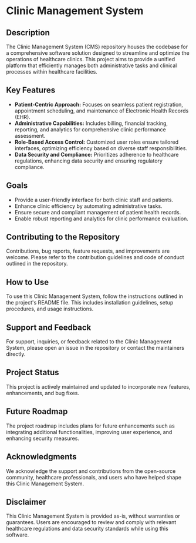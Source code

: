 # Clinic Management System

## Description
The Clinic Management System (CMS) repository houses the codebase for a comprehensive software solution designed to streamline and optimize the operations of healthcare clinics. This project aims to provide a unified platform that efficiently manages both administrative tasks and clinical processes within healthcare facilities.

## Key Features
- **Patient-Centric Approach:** Focuses on seamless patient registration, appointment scheduling, and maintenance of Electronic Health Records (EHR).
- **Administrative Capabilities:** Includes billing, financial tracking, reporting, and analytics for comprehensive clinic performance assessment.
- **Role-Based Access Control:** Customized user roles ensure tailored interfaces, optimizing efficiency based on diverse staff responsibilities.
- **Data Security and Compliance:** Prioritizes adherence to healthcare regulations, enhancing data security and ensuring regulatory compliance.


## Goals
- Provide a user-friendly interface for both clinic staff and patients.
- Enhance clinic efficiency by automating administrative tasks.
- Ensure secure and compliant management of patient health records.
- Enable robust reporting and analytics for clinic performance evaluation.

## Contributing to the Repository
Contributions, bug reports, feature requests, and improvements are welcome. Please refer to the contribution guidelines and code of conduct outlined in the repository.

## How to Use
To use this Clinic Management System, follow the instructions outlined in the project's README file. This includes installation guidelines, setup procedures, and usage instructions.


## Support and Feedback
For support, inquiries, or feedback related to the Clinic Management System, please open an issue in the repository or contact the maintainers directly.

## Project Status
This project is actively maintained and updated to incorporate new features, enhancements, and bug fixes.

## Future Roadmap
The project roadmap includes plans for future enhancements such as integrating additional functionalities, improving user experience, and enhancing security measures.

## Acknowledgments
We acknowledge the support and contributions from the open-source community, healthcare professionals, and users who have helped shape this Clinic Management System.

## Disclaimer
This Clinic Management System is provided as-is, without warranties or guarantees. Users are encouraged to review and comply with relevant healthcare regulations and data security standards while using this software.

